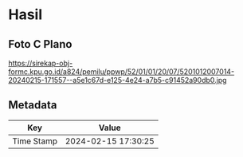 # Hasil

## Foto C Plano

https://sirekap-obj-formc.kpu.go.id/a824/pemilu/ppwp/52/01/01/20/07/5201012007014-20240215-171557--a5e1c67d-e125-4e24-a7b5-c91452a90db0.jpg


## Metadata

| Key        | Value               |
| ---------- | ------------------- |
| Time Stamp | 2024-02-15 17:30:25 |



